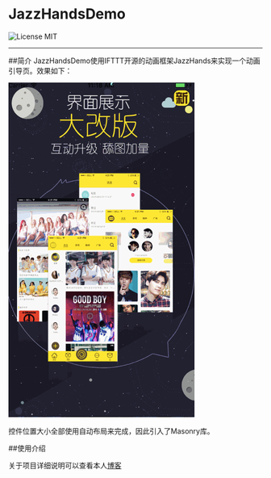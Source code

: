 # JazzHandsDemo
![License MIT](https://go-shields.herokuapp.com/license-MIT-blue.png)
***
##简介
JazzHandsDemo使用IFTTT开源的动画框架JazzHands来实现一个动画引导页。效果如下：

![demo](https://github.com/Huanhoo/JazzHandsDemo/blob/master/demo.gif)

控件位置大小全部使用自动布局来完成，因此引入了Masonry库。

##使用介绍

关于项目详细说明可以查看本人[博客](http://huanhoo.net/2016/01/12/%E5%A6%82%E4%BD%95%E5%AE%9E%E7%8E%B0%E4%B8%80%E4%B8%AA%E7%82%AB%E9%85%B7%E7%9A%84%E5%BC%95%E5%AF%BC%E9%A1%B5/)
